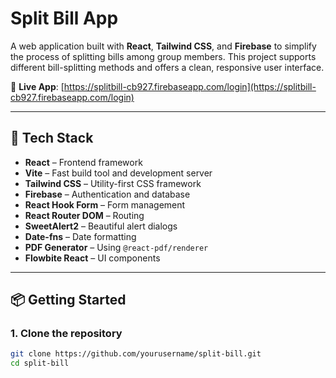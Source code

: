 # Split Bill App

A web application built with **React**, **Tailwind CSS**, and **Firebase** to simplify the process of splitting bills among group members. This project supports different bill-splitting methods and offers a clean, responsive user interface.

🔗 **Live App**: [https://splitbill-cb927.firebaseapp.com/login](https://splitbill-cb927.firebaseapp.com/login)

---

## 🚀 Tech Stack

- **React** – Frontend framework  
- **Vite** – Fast build tool and development server  
- **Tailwind CSS** – Utility-first CSS framework  
- **Firebase** – Authentication and database  
- **React Hook Form** – Form management  
- **React Router DOM** – Routing  
- **SweetAlert2** – Beautiful alert dialogs  
- **Date-fns** – Date formatting  
- **PDF Generator** – Using `@react-pdf/renderer`  
- **Flowbite React** – UI components

---

## 📦 Getting Started

### 1. Clone the repository

```bash
git clone https://github.com/yourusername/split-bill.git
cd split-bill
